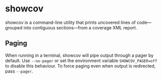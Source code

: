 # showcov

showcov is a command-line utility that prints uncovered lines of code—grouped into contiguous sections—from a coverage XML report.

## Paging

When running in a terminal, showcov will pipe output through a pager by default. Use `--no-pager` or set the environment
variable `SHOWCOV_PAGER=off` to disable this behaviour. To force paging even when output is redirected, pass `--pager`.
